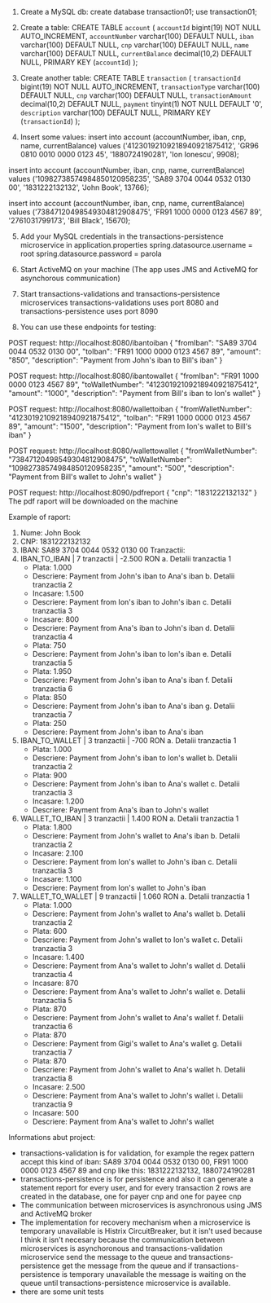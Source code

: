 
1. Create a MySQL db:
create database transaction01;
use transaction01;

2. Create a table:
CREATE TABLE `account` (
  `accountId` bigint(19) NOT NULL AUTO_INCREMENT,
  `accountNumber` varchar(100) DEFAULT NULL,
  `iban` varchar(100) DEFAULT NULL,
  `cnp` varchar(100) DEFAULT NULL,
  `name` varchar(100) DEFAULT NULL,
  `currentBalance` decimal(10,2) DEFAULT NULL,
  PRIMARY KEY (`accountId`)
);

3. Create another table:
CREATE TABLE `transaction` (
  `transactionId` bigint(19) NOT NULL AUTO_INCREMENT,
  `transactionType` varchar(100) DEFAULT NULL,
  `cnp` varchar(100) DEFAULT NULL,
  `transactionAmount` decimal(10,2) DEFAULT NULL,
  `payment` tinyint(1) NOT NULL DEFAULT '0',
  `description` varchar(100) DEFAULT NULL,
  PRIMARY KEY (`transactionId`)
);

4. Insert some values:
insert into account (accountNumber, iban, cnp, name, currentBalance) 
values ('41230192109218940921875412', 'GR96 0810 0010 0000 0123 45', '1880724190281', 'Ion Ionescu', 9908);

insert into account (accountNumber, iban, cnp, name, currentBalance) 
values ('10982738574984850120958235', 'SA89 3704 0044 0532 0130 00', '1831222132132', 'John Book', 13766);

insert into account (accountNumber, iban, cnp, name, currentBalance) 
values ('73847120498549304812908475', 'FR91 1000 0000 0123 4567 89', '2761031799173', 'Bill Black', 15670);

5. Add your MySQL credentials in the transactions-persistence microservice in application.properties
spring.datasource.username = root
spring.datasource.password = parola

6. Start ActiveMQ on your machine (The app uses JMS and ActiveMQ for asynchorous communication)

7. Start transactions-validations and transactions-persistence microservices
transactions-validations uses port 8080 and transactions-persistence uses port 8090

8. You can use these endpoints for testing:

POST request: http://localhost:8080/ibantoiban
{
    "fromIban": "SA89 3704 0044 0532 0130 00",
    "toIban": "FR91 1000 0000 0123 4567 89",
    "amount": "850",
    "description": "Payment from John's iban to Bill's iban"
}

POST request: http://localhost:8080/ibantowallet
{
    "fromIban": "FR91 1000 0000 0123 4567 89",
    "toWalletNumber": "41230192109218940921875412",
    "amount": "1000",
    "description": "Payment from Bill's iban to Ion's wallet"
}

POST request: http://localhost:8080/wallettoiban
{
    "fromWalletNumber": "41230192109218940921875412",
    "toIban": "FR91 1000 0000 0123 4567 89",
    "amount": "1500",
    "description": "Payment from Ion's wallet to Bill's iban"
}

POST request: http://localhost:8080/wallettowallet
{
    "fromWalletNumber": "73847120498549304812908475",
    "toWalletNumber": "10982738574984850120958235",
    "amount": "500",
    "description": "Payment from Bill's wallet to John's wallet"
}

POST request: http://localhost:8090/pdfreport
{
    "cnp": "1831222132132"
}
The pdf raport will be downloaded on the machine

Example of raport:

1. Nume: John Book
2. CNP: 1831222132132
3. IBAN: SA89 3704 0044 0532 0130 00
Tranzactii:
1. IBAN_TO_IBAN | 7 tranzactii | -2.500 RON
    a. Detalii tranzactia 1
      - Plata: 1.000
      - Descriere: Payment from John's iban to Ana's iban
    b. Detalii tranzactia 2
      - Incasare: 1.500
      - Descriere: Payment from Ion's iban to John's iban
    c. Detalii tranzactia 3
      - Incasare: 800
      - Descriere: Payment from Ana's iban to John's iban
    d. Detalii tranzactia 4
      - Plata: 750
      - Descriere: Payment from John's iban to Ion's iban
    e. Detalii tranzactia 5
      - Plata: 1.950
      - Descriere: Payment from John's iban to Ana's iban
    f. Detalii tranzactia 6
      - Plata: 850
      - Descriere: Payment from John's iban to Ana's iban
    g. Detalii tranzactia 7
      - Plata: 250
      - Descriere: Payment from John's iban to Ana's iban
2. IBAN_TO_WALLET | 3 tranzactii | -700 RON
    a. Detalii tranzactia 1
      - Plata: 1.000
      - Descriere: Payment from John's iban to Ion's wallet
    b. Detalii tranzactia 2
      - Plata: 900
      - Descriere: Payment from John's iban to Ana's wallet
    c. Detalii tranzactia 3
      - Incasare: 1.200
      - Descriere: Payment from Ana's iban to John's wallet
3. WALLET_TO_IBAN | 3 tranzactii | 1.400 RON
    a. Detalii tranzactia 1
      - Plata: 1.800
      - Descriere: Payment from John's wallet to Ana's iban
    b. Detalii tranzactia 2
      - Incasare: 2.100
      - Descriere: Payment from Ion's wallet to John's iban
    c. Detalii tranzactia 3
      - Incasare: 1.100
      - Descriere: Payment from Ion's wallet to John's iban
4. WALLET_TO_WALLET | 9 tranzactii | 1.060 RON
    a. Detalii tranzactia 1
      - Plata: 1.000
      - Descriere: Payment from John's wallet to Ana's wallet
    b. Detalii tranzactia 2
      - Plata: 600
      - Descriere: Payment from John's wallet to Ion's wallet
    c. Detalii tranzactia 3
      - Incasare: 1.400
      - Descriere: Payment from Ana's wallet to John's wallet
    d. Detalii tranzactia 4
      - Incasare: 870
      - Descriere: Payment from Ana's wallet to John's wallet
    e. Detalii tranzactia 5
      - Plata: 870
      - Descriere: Payment from John's wallet to Ana's wallet
    f. Detalii tranzactia 6
      - Plata: 870
      - Descriere: Payment from Gigi's wallet to Ana's wallet
    g. Detalii tranzactia 7
      - Plata: 870
      - Descriere: Payment from John's wallet to Ana's wallet
    h. Detalii tranzactia 8
      - Incasare: 2.500
      - Descriere: Payment from Ana's wallet to John's wallet
    i. Detalii tranzactia 9
      - Incasare: 500
      - Descriere: Payment from Ana's wallet to John's wallet

Informations abut project:
- transactions-validation is for validation, for example the regex pattern accept this kind of iban:
SA89 3704 0044 0532 0130 00, FR91 1000 0000 0123 4567 89 and cnp like this: 1831222132132, 1880724190281
- transactions-persistence is for persistence and also it can generate a statement report for every user,
and for every transaction 2 rows are created in the database, one for payer cnp and one for payee cnp
- The communication between microservices is asynchronous using JMS and ActiveMQ broker
- The implementation for recovery mechanism when a microservice is temporary unavailable is Histrix CircuitBreaker, 
but it isn't used because I think it isn't necesary because the communication between microservices is asynchoronous
and transactions-validation microservice send the message to the queue and transactions-persistence get the message
from the queue and if transactions-persistence is temporary unavailable the message is waiting on the queue until
transactions-persistence microservice is available.
- there are some unit tests
